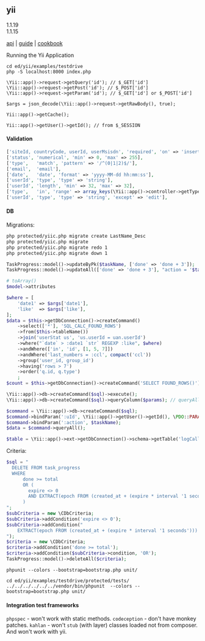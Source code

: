 yii
-
1.1.19
<br>1.1.15

[api](http://www.yiiframework.com/doc/api/1.1)
|
[guide](http://www.yiiframework.com/doc/guide/1.1/en/index)
|
[cookbook](http://yiiframework.ru/doc/cookbook/ru/index)

Running the Yii Application
````
cd ed/yii/examples/testdrive
php -S localhost:8000 index.php
````

````
\Yii::app()->request->getQuery('id'); // $_GET['id']
\Yii::app()->request->getPost('id'); // $_POST['id']
\Yii::app()->request->getParam('id'); // $_GET['id'] or $_POST['id']

$args = json_decode(\Yii::app()->request->getRawBody(), true);

Yii::app()->getCache();

Yii::app()->getUser()->getId(); // from $_SESSION
````

#### Validation

````php
['siteId, countryCode, userId, userMsisdn', 'required', 'on' => 'insert'],
['status', 'numerical', 'min' => 0, 'max' => 255],
['type',   'match', 'pattern' => '/^(0|1|2)$/'],
['email',  'email'],
['date',   'date', 'format' => 'yyyy-MM-dd hh:mm:ss'],
['userId', 'type', 'type' => 'string'],
['userId', 'length', 'min' => 32, 'max' => 32],
['type',   'in', 'range' => array_keys(\Yii::app()->controller->getTypes())],
['userId', 'type', 'type' => 'string', 'except' => 'edit'],
````

#### DB

Migrations:

````sh
php protected/yiic.php migrate create LastName_Desc
php protected/yiic.php migrate
php protected/yiic.php migrate redo 1
php protected/yiic.php migrate down 1
````

````php
TaskProgress::model()->updateByPk($taskName, ['done' => 'done + 3']);
TaskProgress::model()->updateAll(['done' => 'done + 3'], "action = '$taskName'");

# toArray()
$model->attributes

$where = [
    'date1' => $args['date1'],
    'like'  => $args['like'],
];
$data = $this->getDbConnection()->createCommand()
    ->select(['*'], 'SQL_CALC_FOUND_ROWS')
    ->from($this->tableName())
    ->join('userStat us', 'us.userId = uan.userId')
    ->where("`date` > :date1 `str` REGEXP :like", $where)
    ->andWhere(['in', 'id', [1, 5, 7]])
    ->andWhere('last_numbers = :ccl', compact('ccl'))
    ->group('user_id, group_id')
    ->having('rows > 7')
    ->order('q.id, q.type')
    ;
$count = $this->getDbConnection()->createCommand('SELECT FOUND_ROWS()')->queryScalar();

\Yii::app()->db->createCommand($sql)->execute();
\Yii::app()->db->createCommand($sql)->queryColumn($params); // queryAll|queryRow

$command = \Yii::app()->db->createCommand($sql);
$command->bindParam(':uId', \Yii::app()->getUser()->getId(), \PDO::PARAM_INT);
$command->bindParam(':action', $taskName);
$data = $command->queryAll();

$table = \Yii::app()->ext->getDbConnection()->schema->getTable('logCallMeBack');
````

Criteria:

````php
$sql = "
  DELETE FROM task_progress
  WHERE
      done >= total
      OR (
        expire <> 0
        AND EXTRACT(epoch FROM (created_at + (expire * interval '1 seconds'))) < EXTRACT(epoch FROM NOW())
      )
";
$subCriteria = new \CDbCriteria;
$subCriteria->addCondition('expire <> 0');
$subCriteria->addCondition("
    EXTRACT(epoch FROM (created_at + (expire * interval '1 seconds'))) < EXTRACT(epoch FROM NOW())
");
$criteria = new \CDbCriteria;
$criteria->addCondition('done >= total');
$criteria->addCondition($subCriteria->condition, 'OR');
TaskProgress::model()->deleteAll($criteria);
````

````
phpunit --colors --bootstrap=bootstrap.php unit/

cd ed/yii/examples/testdrive/protected/tests/
../../../../../../vendor/bin/phpunit  --colors --bootstrap=bootstrap.php unit/
````

#### Integration test frameworks

`phpspec` - won't work with static methods.
`codeception` - don't have monkey patches.
`kahlan` - won't `stub` (with layer) classes loaded not from composer. And won't work with yii.
